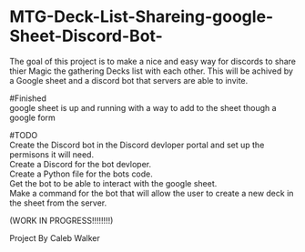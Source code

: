 # MTG-Deck-List-Shareing-google-Sheet-Discord-Bot-

The goal of this project is to make a nice and easy way for discords to share thier Magic the gathering Decks list with each other. This  will be achived by a Google sheet and a discord bot that servers are able to
invite.

#Finished    
google sheet is up and running with a way to add to the sheet though a google form  

#TODO  
Create the Discord bot in the Discord devloper portal and set up the permisons it will need.  
Create a Discord for the bot devloper.  
Create a Python file for the bots code.  
Get the bot to be able to interact with the google sheet.  
Make a command for the bot that will allow the user to create a new deck in the sheet from the server.  

(WORK IN PROGRESS!!!!!!!!)   

Project By 
Caleb Walker 


